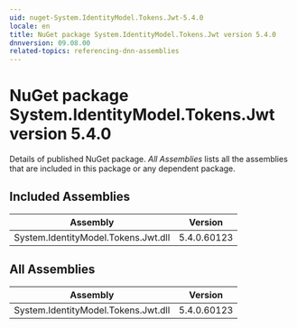 ```yaml
---
uid: nuget-System.IdentityModel.Tokens.Jwt-5.4.0
locale: en
title: NuGet package System.IdentityModel.Tokens.Jwt version 5.4.0
dnnversion: 09.08.00
related-topics: referencing-dnn-assemblies
---
```


# NuGet package System.IdentityModel.Tokens.Jwt version 5.4.0
Details of published NuGet package.
*All Assemblies* lists all the assemblies that are included in this package or any dependent package.

## Included Assemblies

|Assembly|Version|
|---|---|
|System.IdentityModel.Tokens.Jwt.dll|5.4.0.60123|

## All Assemblies

|Assembly|Version|
|---|---|
|System.IdentityModel.Tokens.Jwt.dll|5.4.0.60123|


